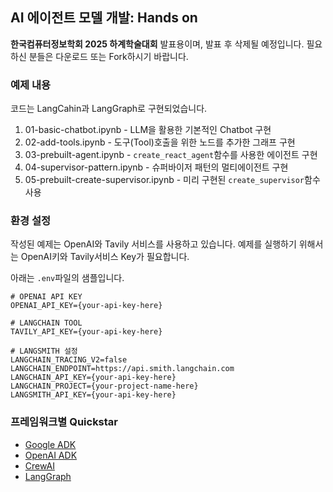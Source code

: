 ## AI 에이전트 모델 개발: Hands on 
**한국컴퓨터정보학회 2025 하계학술대회** 발표용이며, 발표 후 삭제될 예정입니다. 필요하신 분들은 다운로드 또는 Fork하시기 바랍니다.  


### 예제 내용 
코드는 LangCahin과 LangGraph로 구현되었습니다.  
  
1. 01-basic-chatbot.ipynb - LLM을 활용한 기본적인 Chatbot 구현
2. 02-add-tools.ipynb - 도구(Tool)호출을 위한 노드를 추가한 그래프 구현
3. 03-prebuilt-agent.ipynb - `create_react_agent`함수를 사용한 에이전트 구현
4. 04-supervisor-pattern.ipynb - 슈퍼바이저 패턴의 멀티에이전트 구현 
5. 05-prebuilt-create-supervisor.ipynb - 미리 구현된 `create_supervisor`함수 사용


### 환경 설정
작성된 예제는 OpenAI와 Tavily 서비스를 사용하고 있습니다. 예제를 실행하기 위해서는 OpenAI키와 Tavily서비스 Key가 필요합니다.
  
아래는 `.env`파일의 샘플입니다.
```
# OPENAI API KEY
OPENAI_API_KEY={your-api-key-here}

# LANGCHAIN TOOL
TAVILY_API_KEY={your-api-key-here}

# LANGSMITH 설정
LANGCHAIN_TRACING_V2=false
LANGCHAIN_ENDPOINT=https://api.smith.langchain.com
LANGCHAIN_API_KEY={your-api-key-here}
LANGCHAIN_PROJECT={your-project-name-here}
LANGSMITH_API_KEY={your-api-key-here}
```

### 프레임워크별 Quickstar
-  [Google ADK](https://google.github.io/adk-docs/get-started/quickstart/#agentpy)
-  [OpenAI ADK](https://openai.github.io/openai-agents-python/quickstart/)
-  [CrewAI](https://docs.crewai.com/en/quickstart)
-  [LangGraph](https://langchain-ai.github.io/langgraph/agents/agents/#prerequisites)  



